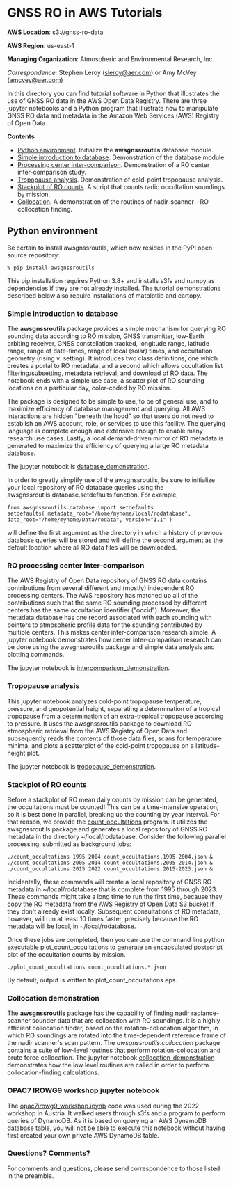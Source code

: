GNSS RO in AWS Tutorials
============================================

**AWS Location**: s3://gnss-ro-data

**AWS Region**: us-east-1  

**Managing Organization**: Atmospheric and Environmental Research, Inc.

*Correspondence:* Stephen Leroy (sleroy@aer.com) or Amy McVey (amcvey@aer.com)

In this directory you can find tutorial software in Python that illustrates
the use of GNSS RO data in the AWS Open Data Registry. There are three jupyter 
notebooks and a Python program that illustrate how to manipulate GNSS RO 
data and metadata in the Amazon Web Services (AWS) Registry of Open Data. 

**Contents**
- [Python environment](#python-environment). Initialize the **awsgnssroutils** database module. 
- [Simple introduction to database](#simple-introduction-to-database). Demonstration of the database module. 
- [Processing center inter-comparison](#ro-processing-center-inter-comparison). Demonstration of a RO center inter-comparison study. 
- [Tropopause analysis](#tropopause-analysis). Demonstration of cold-point tropopause analysis. 
- [Stackplot of RO counts](#stackplot-of-ro-counts). A script that counts radio occultation soundings by mission. 
- [Collocation](#collocation-demonstration). A demonstration of the routines of nadir-scanner&mdash;RO collocation finding. 

## Python environment

Be certain to install awsgnssroutils, which now resides in the PyPI 
open source repository: 

```
% pip install awsgnssroutils
```

This pip installation requires Python 3.8+ and installs s3fs and numpy as 
dependencies if they are not already installed. The tutorial demonstrations 
described below also require installations of matplotlib and cartopy. 

### Simple introduction to database

The **awsgnssroutils** package provides a simple mechanism for querying RO sounding 
data according to RO mission, GNSS transmitter, low-Earth orbiting receiver, 
GNSS constellation tracked, longitude range, latitude range, range of 
date-times, range of local (solar) times, and occultation geometry 
(rising v. setting). It introduces two class definitions, one which creates 
a portal to RO metadata, and a second which allows occultation list 
filtering/subsetting, metadata retrieval, and download of RO data. The 
notebook ends with a simple use case, a scatter plot of RO sounding 
locations on a particular day, color-coded by RO mission. 

The package is designed to be simple to use, to be of general use, and to 
maximize efficiency of database management and querying. All AWS interactions 
are hidden "beneath the hood" so that users do not need to establish an 
AWS account, role, or services to use this facility. The querying language 
is complete enough and extensive enough to enable many research use cases. 
Lastly, a local demand-driven mirror of RO metadata is generated to 
maximize the efficiency of querying a large RO metadata database. 

The jupyter notebook is [database_demonstration](./database_demonstration.ipynb). 

In order to greatly simplify use of the awsgnssroutils, be sure to 
initialize your local repository of RO database queries using 
the awsgnssroutils.database.setdefaults function. For example, 

```
from awsgnssroutils.database import setdefaults
setdefaults( metadata_root="/home/myhome/local/rodatabase", data_root="/home/myhome/Data/rodata", version="1.1" )
```

will define the first argument as the directory in which a history of 
previous database queries will be stored and will define the second 
argument as the default location where all RO data files will be downloaded. 

### RO processing center inter-comparison 

The AWS Registry of Open Data repository of GNSS RO data contains 
contributions from several different and (mostly) independent RO 
processing centers. The AWS repository has matched up all of the 
contributions such that the same RO sounding processed by different 
centers has the same occultation identifier ("occid"). Moreover, 
the metadata database has one record associated with each sounding 
with pointers to atmospheric profile data for the sounding contributed 
by multiple centers. This makes center inter-comparison research 
simple. A jupyter notebook demonstrates how center inter-comparison 
research can be done using the awsgnssroutils package and simple 
data analysis and plotting commands. 

The jupyter notebook is [intercomparison_demonstration](./intercomparison_demonstration.ipynb). 

### Tropopause analysis

This jupyter notebook analyzes cold-point tropopause temperature, 
pressure, and geopotential height, separating a determination of 
a tropical tropopause from a determination of an extra-tropical 
tropopause according to pressure. It uses the awsgnssroutils package 
to download RO atmospheric retrieval from the AWS Registry of Open Data 
and subsequently reads the contents of those data files, scans for 
temperature minima, and plots a scatterplot of the cold-point tropopause 
on a latitude-height plot. 

The jupyter notebook is [tropopause_demonstration](./tropopause_demonstration.ipynb). 

### Stackplot of RO counts 

Before a stackplot of RO mean daily counts by mission can be generated, the
occultations must be counted! This can be a time-intensive operation, so it is
best done in parallel, breaking up the counting by year interval. For that reason,
we provide the [count_occultations](./count_occultations)
program. It utilizes the awsgnssroutils package and generates
a local repository of GNSS RO metadata in the directory ~/local/rodatabase.
Consider the following parallel processing, submitted as background jobs:
```
./count_occultations 1995 2004 count_occultations.1995-2004.json &
./count_occultations 2005 2014 count_occultations.2005-2014.json &
./count_occultations 2015 2022 count_occultations.2015-2023.json &
```
Incidentally, these commands will create a local repository of GNSS RO
metadata in ~/local/rodatabase that is complete from 1995 through 2023. These
commands might take a long time to run the first time, because they copy the RO
metadata from the AWS Registry of Open Data S3 bucket if they don't already exist
locally. Subsequent consultations of RO metadata, however, will run at least 10
times faster, precisely because the RO metadata will be local, in ~/local/rodatabase.

Once these jobs are completed, then you can use the command line
python executable
[plot_count_occultations](./plot_count_occultations)
to generate an encapsulated postscript plot of the occultation counts by mission.
```
./plot_count_occultations count_occultations.*.json
```
By default, output is written to plot_count_occultations.eps.

### Collocation demonstration

The **awsgnssroutils** package has the capability of finding nadir radiance-scanner 
sounder data that are collocation with RO soundings. It is a highly efficient 
collocation finder, based on the rotation-collocation algorithm, in which RO soundings
are rotated into the time-dependent reference frame of the nadir scanner's scan pattern. 
The *awsgnssroutils.collocation* package contains a suite of low-level routines that 
perform rotation-collocation and brute force collocation. The jupyter notebook 
[collocation_demonstration](./collocation_demonstration.ipynb) demonstrates how the 
low level routines are called in order to perform collocation-finding calculations. 

### OPAC7 IROWG9 workshop jupyter notebook

The [opac7irowg9_workshop.ipynb](./opac7irowg9_workshop.ipynb) 
code was used during the 2022 workshop in Austria. It walked users through s3fs and a
program to perform queries of DynamoDB.
As it is based on querying an AWS DynamoDB database table, you will not be able to execute
this notebook without having first created your own private AWS DynamoDB table. 

### Questions? Comments?

For comments and questions, please send correspondence to those listed
in the preamble.
